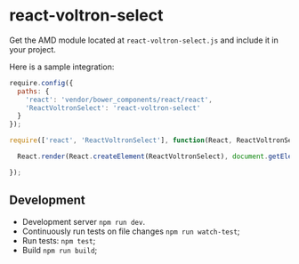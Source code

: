 # react-voltron-select

Get the AMD module located at `react-voltron-select.js` and include it in your project.

Here is a sample integration:

```js
require.config({
  paths: {
    'react': 'vendor/bower_components/react/react',
    'ReactVoltronSelect': 'react-voltron-select'
  }
});

require(['react', 'ReactVoltronSelect'], function(React, ReactVoltronSelect) {

  React.render(React.createElement(ReactVoltronSelect), document.getElementById('widget-container'));

});
```

## Development

* Development server `npm run dev`.
* Continuously run tests on file changes `npm run watch-test`;
* Run tests: `npm test`;
* Build `npm run build`;
